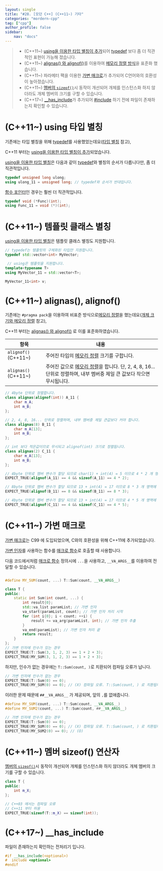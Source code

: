 ```yaml
---
layout: single
title: "#28. [모던 C++] (C++11~) 기타"
categories: "mordern-cpp"
tag: ["cpp"]
author_profile: false
sidebar: 
    nav: "docs"
---
```


> * (C++11~) [using을 이용한 타입 별칭이 추가](https://tango1202.github.io/mordern-cpp/mordern-cpp-etc/#c11-using-%ED%83%80%EC%9E%85-%EB%B3%84%EC%B9%AD)되어 [typedef](https://tango1202.github.io/classic-cpp-guide/classic-cpp-guide-type/#%ED%83%80%EC%9E%85-%EB%B3%84%EC%B9%AD) 보다 좀 더 직관적인 표현이 가능해 졌습니다.
> * (C++11~) [alignas() 와 alignof()](https://tango1202.github.io/mordern-cpp/mordern-cpp-etc/#c11-alignas-alignof)를 이용하여 [메모리 정렬 방식](https://tango1202.github.io/classic-cpp-oop/classic-cpp-oop-member-variable/#%EA%B0%9C%EC%B2%B4-%ED%81%AC%EA%B8%B0%EC%99%80-%EB%A9%94%EB%AA%A8%EB%A6%AC-%EC%A0%95%EB%A0%AC)을 표준화 했습니다.
> * (C++11~) 파라메터 팩을 이용한 [가변 매크로](https://tango1202.github.io/mordern-cpp/mordern-cpp-etc/#c11-%EA%B0%80%EB%B3%80-%EB%A7%A4%ED%81%AC%EB%A1%9C)가 추가되어 C언어와의 호환성이 높아졌습니다.
> * (C++11~) [멤버의 `sizeof()`](https://tango1202.github.io/mordern-cpp/mordern-cpp-etc/#c11-%EB%A9%A4%EB%B2%84-sizeof-%EC%97%B0%EC%82%B0%EC%9E%90)시 동작이 개선되어 개체를 인스턴스화 하지 않더라도 개체 멤버의 크기를 구할 수 있습니다.
> * (C++17~) [__has_include](https://tango1202.github.io/mordern-cpp/mordern-cpp-etc/#c17-__has_include)가 추가되어 [#include](https://tango1202.github.io/classic-cpp-guide/classic-cpp-guide-preprocessor/#include) 하기 전에 파일이 존재하는지 확인할 수 있습니다.

# (C++11~) using 타입 별칭

기존에는 타입 별칭을 위해 [typedef](https://tango1202.github.io/classic-cpp-guide/classic-cpp-guide-type/#%ED%83%80%EC%9E%85-%EB%B3%84%EC%B9%AD)를 사용했었는데요([타입 별칭](https://tango1202.github.io/classic-cpp-guide/classic-cpp-guide-type/#%ED%83%80%EC%9E%85-%EB%B3%84%EC%B9%AD) 참고),

C++11 부터는 [using을 이용한 타입 별칭이 추가](https://tango1202.github.io/mordern-cpp/mordern-cpp-etc/#c11-using-%ED%83%80%EC%9E%85-%EB%B3%84%EC%B9%AD)되었습니다.

[using을 이용한 타입 별칭](https://tango1202.github.io/mordern-cpp/mordern-cpp-etc/#c11-using-%ED%83%80%EC%9E%85-%EB%B3%84%EC%B9%AD)은 다음과 같이 [typedef](https://tango1202.github.io/classic-cpp-guide/classic-cpp-guide-type/#%ED%83%80%EC%9E%85-%EB%B3%84%EC%B9%AD)와 별칭의 순서가 다릅니다만, 좀 더 직관적입니다.

```cpp
typedef unsigned long ulong;
using ulong_11 = unsigned long; // typedef와 순서가 반대입니다.
```

[함수 포인터](https://tango1202.github.io/classic-cpp-guide/classic-cpp-guide-function/#%ED%95%A8%EC%88%98-%ED%8F%AC%EC%9D%B8%ED%84%B0)인 경우는 훨씬 더 직관적입니다.

```cpp
typedef void (*Func)(int); 
using Func_11 = void (*)(int);
```

# (C++11~) 템플릿 클래스 별칭

[using을 이용한 타입 별칭](https://tango1202.github.io/mordern-cpp/mordern-cpp-etc/#c11-using-%ED%83%80%EC%9E%85-%EB%B3%84%EC%B9%AD)은 템플릿 클래스 별칭도 지원합니다.

```cpp
// typedef는 템플릿의 구체화된 타입만 지원합니다.
typedef std::vector<int> MyVector;

 // using은 템플릿을 지원합니다.
template<typename T>
using MyVector_11 = std::vector<T>; 

MyVector_11<int> v;
```

# (C++11~) alignas(), alignof()

기존에는 `#pragma pack`을 이용하여 비표준 방식으로[메모리 정렬](https://tango1202.github.io/classic-cpp-oop/classic-cpp-oop-member-variable/#%EA%B0%9C%EC%B2%B4-%ED%81%AC%EA%B8%B0%EC%99%80-%EB%A9%94%EB%AA%A8%EB%A6%AC-%EC%A0%95%EB%A0%AC)을 했는데요([개체 크기와 메모리 정렬](https://tango1202.github.io/classic-cpp-oop/classic-cpp-oop-member-variable/#%EA%B0%9C%EC%B2%B4-%ED%81%AC%EA%B8%B0%EC%99%80-%EB%A9%94%EB%AA%A8%EB%A6%AC-%EC%A0%95%EB%A0%AC) 참고),

C++11 부터는 [alignas() 와 alignof()](https://tango1202.github.io/mordern-cpp/mordern-cpp-etc/#c11-alignas-alignof) 로 이를 표준화하였습니다.

|항목|내용|
|--|--|
|`alignof()` (C++11~)|주어진 타입의 [메모리 정렬](https://tango1202.github.io/classic-cpp-oop/classic-cpp-oop-member-variable/#%EA%B0%9C%EC%B2%B4-%ED%81%AC%EA%B8%B0%EC%99%80-%EB%A9%94%EB%AA%A8%EB%A6%AC-%EC%A0%95%EB%A0%AC) 크기를 구합니다.|
|`alignas()` (C++11~)|주어진 값으로 [메모리 정렬](https://tango1202.github.io/classic-cpp-oop/classic-cpp-oop-member-variable/#%EA%B0%9C%EC%B2%B4-%ED%81%AC%EA%B8%B0%EC%99%80-%EB%A9%94%EB%AA%A8%EB%A6%AC-%EC%A0%95%EB%A0%AC)을 합니다. 단, 2, 4, 8, 16... 단위로 정렬하며, 내부 멤버중 제일 큰 값보다 작으면 무시됩니다.|

```cpp
// 4byte 단위로 정렬합니다.
class alignas(alignof(int)) A_11 {
    char m_A;
    int m_B;
};

// 2, 4, 8, 16... 단위로 정렬하며, 내부 멤버중 제일 큰값보다 커야 합니다.
class alignas(8) B_11 {
    char m_A[13];
    int m_B; 
};

// int 보다 적은값이므로 무시되고 alignof(int) 크기로 정렬됩니다.
class alignas(2) C_11 {
    char m_A[13];
    int m_B; 
};

// 4byte 단위로 멤버 변수가 할당 되므로 char(1) + int(4) = 5 이므로 4 * 2 개 영역에 할당됨
EXPECT_TRUE(alignof(A_11) == 4 && sizeof(A_11) == 4 * 2);

// 8byte 단위로 멤버 변수가 할당 되므로 13 + int(4) = 17 이므로 8 * 3 개 영역에 할당됨
EXPECT_TRUE(alignof(B_11) == 8 && sizeof(B_11) == 8 * 3); 

// 4byte 단위로 멤버 변수가 할당 되므로 13 + int(4) = 17 이므로 4 * 5 개 영역에 할당됨
EXPECT_TRUE(alignof(C_11) == 4 && sizeof(C_11) == 4 * 5); 
```

# (C++11~) 가변 매크로

[가변 매크로](https://tango1202.github.io/mordern-cpp/mordern-cpp-etc/#c11-%EA%B0%80%EB%B3%80-%EB%A7%A4%ED%81%AC%EB%A1%9C)는 C99 에 도입되었으며, C와의 호환성을 위해 C++11에 추가되었습니다.

[가변 인자](https://tango1202.github.io/classic-cpp-guide/classic-cpp-guide-function/#%EC%9D%B8%EC%9E%90%EB%A7%A4%EA%B0%9C%EB%B3%80%EC%88%98-parameter)를 사용하는 함수를 [매크로 함수](https://tango1202.github.io/classic-cpp-guide/classic-cpp-guide-preprocessor/#%EB%A7%A4%ED%81%AC%EB%A1%9C-%ED%95%A8%EC%88%98)로 호출할 때 사용합니다.

다음 코드에서처럼 [매크로 함수](https://tango1202.github.io/classic-cpp-guide/classic-cpp-guide-preprocessor/#%EB%A7%A4%ED%81%AC%EB%A1%9C-%ED%95%A8%EC%88%98) 정의시에 `...`을 사용하고, `__VA_ARGS__`를 이용하여 전달할 수 있습니다.

```cpp

#define MY_SUM(count, ...) T::Sum(count, __VA_ARGS__)

class T {
public:
    static int Sum(int count, ...) {
        int result{0};
        std::va_list paramList; // 가변 인자
        va_start(paramList, count); // 가변 인자 처리 시작
        for (int i{0}; i < count; ++i) {
            result += va_arg(paramList, int); // 가변 인자 추출
        }
        va_end(paramList); // 가변 인자 처리 끝
        return result;       
    }
};
// 가변 인자에 인수가 있는 경우
EXPECT_TRUE(T::Sum(3, 1, 2, 3) == 1 + 2 + 3);
EXPECT_TRUE(MY_SUM(3, 1, 2, 3) == 1 + 2 + 3);
```

하지만, 인수가 없는 경우에는 `T::Sum(count, )`로 치환되어 컴파일 오류가 납니다.

```cpp
// 가변 인자에 인수가 없는 경우
EXPECT_TRUE(T::Sum(0) == 0);
EXPECT_TRUE(MY_SUM(0) == 0); // (X) 컴파일 오류. T::Sum(count, ) 로 치환됩니다.
```

이러한 문제 때문에 `##__VA_ARGS__` 가 제공되며, 앞의 `,`를 없애줍니다.

```cpp
#define MY_SUM(count, ...) T::Sum(count, __VA_ARGS__)
#define MY_SUM2(count, ...) T::Sum(count, ##__VA_ARGS__)

// 가변 인자에 인수가 없는 경우
EXPECT_TRUE(T::Sum(0) == 0);
EXPECT_TRUE(MY_SUM(0) == 0); // (X) 컴파일 오류. T::Sum(count, ) 로 치환됩니다.
EXPECT_TRUE(MY_SUM2(0) == 0); // (O) 
```

# (C++11~) 멤버 sizeof() 연산자

[멤버의 `sizeof()`](https://tango1202.github.io/mordern-cpp/mordern-cpp-etc/#c11-%EB%A9%A4%EB%B2%84-sizeof-%EC%97%B0%EC%82%B0%EC%9E%90)시 동작이 개선되어 개체를 인스턴스화 하지 않더라도 개체 멤버의 크기를 구할 수 있습니다.

```cpp
class T {
public:
    int m_X;
};

// C++03 에서는 컴파일 오류
// C++11 부터 허용
EXPECT_TRUE(sizeof(T::m_X) == sizeof(int));
```

# (C++17~) __has_include

파일이 존재하는지 확인하는 전처리기 입니다.

```cpp
#if __has_include(<optional>)
#  include <optional>
#endif
```